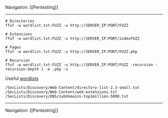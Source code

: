 Navigation: [[Pentesting]]

---
```shell
# Directories
ffuf -w wordlist.txt:FUZZ -u http://SERVER_IP:PORT/FUZZ

# Extensions
ffuf -w wordlist.txt:FUZZ -u http://SERVER_IP:PORT/indexFUZZ

# Pages
ffuf -w wordlist.txt:FUZZ -u http://SERVER_IP:PORT/FUZZ.php

# Recursion
ffuf -w wordlist.txt:FUZZ -u http://SERVER_IP:PORT/FUZZ -recursion -recursion-depth 1 -e .php -v

```

Useful [wordlists](https://github.com/danielmiessler/SecLists)
```shell
/SecLists/Discovery/Web-Content/directory-list-2.3-small.txt
/SecLists/Discovery/Web-Content/web-extensions.txt
/SecLists/Discovery/DNS/subdomains-top1million-5000.txt
```

---
Navigation: [[Pentesting]]